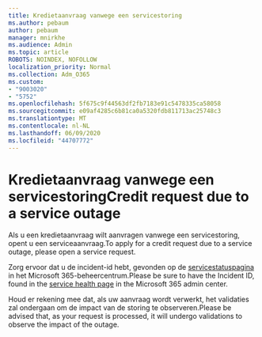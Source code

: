 ```yaml
---
title: Kredietaanvraag vanwege een servicestoring
ms.author: pebaum
author: pebaum
manager: mnirkhe
ms.audience: Admin
ms.topic: article
ROBOTS: NOINDEX, NOFOLLOW
localization_priority: Normal
ms.collection: Adm_O365
ms.custom:
- "9003020"
- "5752"
ms.openlocfilehash: 5f675c9f44563df2fb7183e91c5478335ca58058
ms.sourcegitcommit: e09af4285c6b81ca0a5320fdb811713ac25748c3
ms.translationtype: MT
ms.contentlocale: nl-NL
ms.lasthandoff: 06/09/2020
ms.locfileid: "44707772"
---
```

# <a name="credit-request-due-to-a-service-outage"></a><span data-ttu-id="6807a-102">Kredietaanvraag vanwege een servicestoring</span><span class="sxs-lookup"><span data-stu-id="6807a-102">Credit request due to a service outage</span></span>

<span data-ttu-id="6807a-103">Als u een kredietaanvraag wilt aanvragen vanwege een servicestoring, opent u een serviceaanvraag.</span><span class="sxs-lookup"><span data-stu-id="6807a-103">To apply for a credit request due to a service outage, please open a service request.</span></span>

<span data-ttu-id="6807a-104">Zorg ervoor dat u de incident-id hebt, gevonden op de [servicestatuspagina](https://docs.microsoft.com/office365/enterprise/view-service-health) in het Microsoft 365-beheercentrum.</span><span class="sxs-lookup"><span data-stu-id="6807a-104">Please be sure to have the Incident ID, found in the [service health page](https://docs.microsoft.com/office365/enterprise/view-service-health) in the Microsoft 365 admin center.</span></span>

<span data-ttu-id="6807a-105">Houd er rekening mee dat, als uw aanvraag wordt verwerkt, het validaties zal ondergaan om de impact van de storing te observeren.</span><span class="sxs-lookup"><span data-stu-id="6807a-105">Please be advised that, as your request is processed, it will undergo validations to observe the impact of the outage.</span></span>
